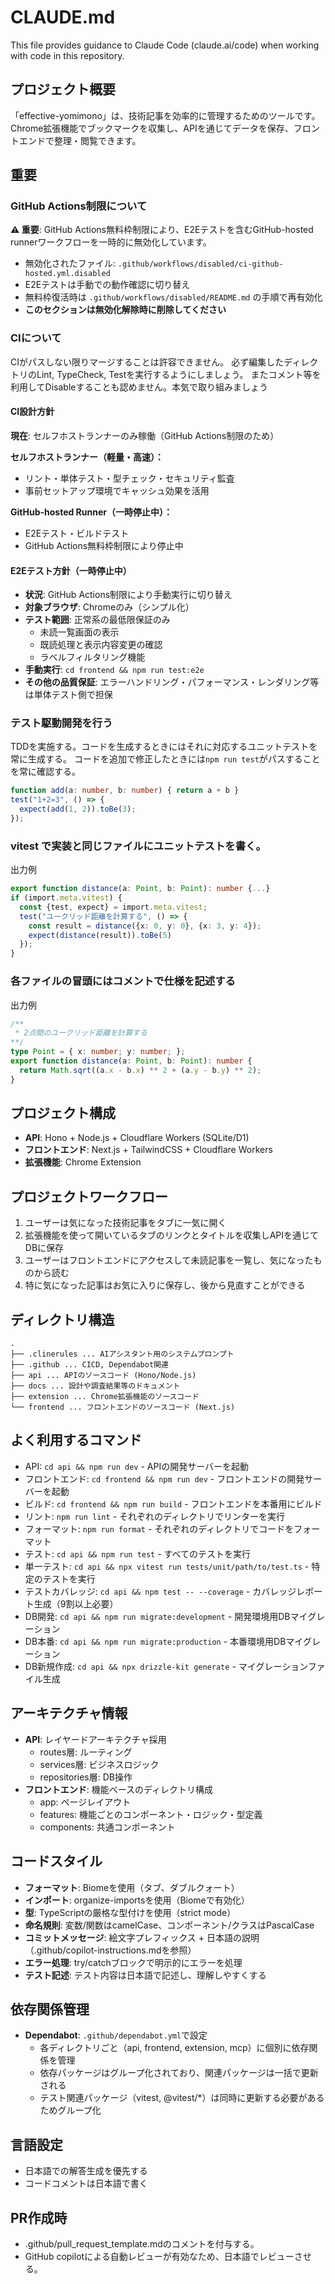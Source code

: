 # CLAUDE.md

This file provides guidance to Claude Code (claude.ai/code) when working with code in this repository.

## プロジェクト概要
「effective-yomimono」は、技術記事を効率的に管理するためのツールです。Chrome拡張機能でブックマークを収集し、APIを通じてデータを保存、フロントエンドで整理・閲覧できます。

## 重要

### GitHub Actions制限について

**⚠️ 重要**: GitHub Actions無料枠制限により、E2Eテストを含むGitHub-hosted runnerワークフローを一時的に無効化しています。

- 無効化されたファイル: `.github/workflows/disabled/ci-github-hosted.yml.disabled`
- E2Eテストは手動での動作確認に切り替え
- 無料枠復活時は `.github/workflows/disabled/README.md` の手順で再有効化
- **このセクションは無効化解除時に削除してください**

### CIについて

CIがパスしない限りマージすることは許容できません。
必ず編集したディレクトリのLint, TypeCheck, Testを実行するようにしましょう。
またコメント等を利用してDisableすることも認めません。本気で取り組みましょう

#### CI設計方針
**現在**: セルフホストランナーのみ稼働（GitHub Actions制限のため）

**セルフホストランナー（軽量・高速）：**
- リント・単体テスト・型チェック・セキュリティ監査
- 事前セットアップ環境でキャッシュ効果を活用

**GitHub-hosted Runner（一時停止中）：**
- E2Eテスト・ビルドテスト
- GitHub Actions無料枠制限により停止中

#### E2Eテスト方針（一時停止中）
- **状況**: GitHub Actions制限により手動実行に切り替え
- **対象ブラウザ**: Chromeのみ（シンプル化）
- **テスト範囲**: 正常系の最低限保証のみ
  - 未読一覧画面の表示
  - 既読処理と表示内容変更の確認
  - ラベルフィルタリング機能
- **手動実行**: `cd frontend && npm run test:e2e`
- **その他の品質保証**: エラーハンドリング・パフォーマンス・レンダリング等は単体テスト側で担保

### テスト駆動開発を行う
TDDを実施する。コードを生成するときにはそれに対応するユニットテストを常に生成する。
コードを追加で修正したときには`npm run test`がパスすることを常に確認する。

```ts
function add(a: number, b: number) { return a + b }
test("1+2=3", () => {
  expect(add(1, 2)).toBe(3);
});
```

### vitest で実装と同じファイルにユニットテストを書く。
出力例
```ts
export function distance(a: Point, b: Point): number {...}
if (import.meta.vitest) {
  const {test, expect} = import.meta.vitest;
  test("ユークリッド距離を計算する", () => {
    const result = distance({x: 0, y: 0}, {x: 3, y: 4});
    expect(distance(result)).toBe(5)
  });
}
```

### 各ファイルの冒頭にはコメントで仕様を記述する

出力例

```ts
/**
 * 2点間のユークリッド距離を計算する
**/
type Point = { x: number; y: number; };
export function distance(a: Point, b: Point): number {
  return Math.sqrt((a.x - b.x) ** 2 + (a.y - b.y) ** 2);
}
```

## プロジェクト構成
- **API**: Hono + Node.js + Cloudflare Workers (SQLite/D1)
- **フロントエンド**: Next.js + TailwindCSS + Cloudflare Workers
- **拡張機能**: Chrome Extension

## プロジェクトワークフロー
1. ユーザーは気になった技術記事をタブに一気に開く
2. 拡張機能を使って開いているタブのリンクとタイトルを収集しAPIを通じてDBに保存
3. ユーザーはフロントエンドにアクセスして未読記事を一覧し、気になったものから読む
4. 特に気になった記事はお気に入りに保存し、後から見直すことができる

## ディレクトリ構造
```
.
├── .clinerules ... AIアシスタント用のシステムプロンプト
├── .github ... CICD, Dependabot関連
├── api ... APIのソースコード (Hono/Node.js)
├── docs ... 設計や調査結果等のドキュメント
├── extension ... Chrome拡張機能のソースコード
└── frontend ... フロントエンドのソースコード (Next.js)
```

## よく利用するコマンド
- API: `cd api && npm run dev` - APIの開発サーバーを起動
- フロントエンド: `cd frontend && npm run dev` - フロントエンドの開発サーバーを起動
- ビルド: `cd frontend && npm run build` - フロントエンドを本番用にビルド
- リント: `npm run lint` - それぞれのディレクトリでリンターを実行
- フォーマット: `npm run format` - それぞれのディレクトリでコードをフォーマット
- テスト: `cd api && npm run test` - すべてのテストを実行
- 単一テスト: `cd api && npx vitest run tests/unit/path/to/test.ts` - 特定のテストを実行
- テストカバレッジ: `cd api && npm test -- --coverage` - カバレッジレポート生成（9割以上必要）
- DB開発: `cd api && npm run migrate:development` - 開発環境用DBマイグレーション
- DB本番: `cd api && npm run migrate:production` - 本番環境用DBマイグレーション
- DB新規作成: `cd api && npx drizzle-kit generate` - マイグレーションファイル生成

## アーキテクチャ情報
- **API**: レイヤードアーキテクチャ採用
  - routes層: ルーティング
  - services層: ビジネスロジック
  - repositories層: DB操作
- **フロントエンド**: 機能ベースのディレクトリ構成
  - app: ページレイアウト
  - features: 機能ごとのコンポーネント・ロジック・型定義
  - components: 共通コンポーネント

## コードスタイル
- **フォーマット**: Biomeを使用（タブ、ダブルクォート）
- **インポート**: organize-importsを使用（Biomeで有効化）
- **型**: TypeScriptの厳格な型付けを使用（strict mode）
- **命名規則**: 変数/関数はcamelCase、コンポーネント/クラスはPascalCase
- **コミットメッセージ**: 絵文字プレフィックス + 日本語の説明（.github/copilot-instructions.mdを参照）
- **エラー処理**: try/catchブロックで明示的にエラーを処理
- **テスト記述**: テスト内容は日本語で記述し、理解しやすくする

## 依存関係管理
- **Dependabot**: `.github/dependabot.yml`で設定
  - 各ディレクトリごと（api, frontend, extension, mcp）に個別に依存関係を管理
  - 依存パッケージはグループ化されており、関連パッケージは一括で更新される
  - テスト関連パッケージ（vitest, @vitest/*）は同時に更新する必要があるためグループ化

## 言語設定
- 日本語での解答生成を優先する
- コードコメントは日本語で書く

## PR作成時
- .github/pull_request_template.mdのコメントを付与する。
- GitHub copilotによる自動レビューが有効なため、日本語でレビューさせる。